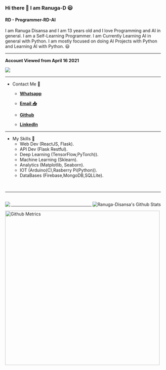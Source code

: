 ### Hi there 👋 I am Ranuga-D 😃
#### RD - Programmer-RD-AI
I am Ranuga Disansa and I am 13 years old and I love Programming and AI in general.
I am a Self-Learning Programmer.
I am Currently Learning AI in general with Python.
I am mostly focused on doing AI Projects with Python and Learning AI with Python. 😃

<hr>

**Account Viewed from April 16 2021**

![](https://komarev.com/ghpvc/?username=Programmer-RD-AI&color=gray)

<hr>

- Contact Me 💬
  
  - [**Whatsapp**](https://api.whatsapp.com/send?phone=94766428783)
  
  - [**Email 📥**](go2ranuga@gmail.com)
  
  - [**Github**](https://github.com/Programmer-RD-AI)
  
  - [**LinkedIn**](https://www.linkedin.com/in/ranuga-disansa-gamage-94a7671b2/)

<hr>

- My Skills 💼 
  - Web Dev (ReactJS, Flask).
  - API Dev (Flask Restful).
  - Deep Learning (TensorFlow,PyTorch)).
  - Machine Learning (Sklearn).
  - Analytics (Matplotlib, Seaborn).
  - IOT (Arduino(C),Rasberry Pi(Python)).
  - DataBases (Firebase,MongoDB,SQLLite).
                                                                                                                                                                                                                                
<br /> 
<hr>    
<br />

<img align="right" src="https://github-readme-stats.vercel.app/api?username=Programmer-RD-AI&show_icons=true&hide_border=true" alt="Ranuga-Disansa's Github Stats">

<img align="left" src="https://github-readme-stats.vercel.app/api/top-langs/?username=Programmer-RD-AI" />

<hr>

<img width="500" src="https://metrics.lecoq.io/Programmer-RD-AI" alt="Github Metrics">
